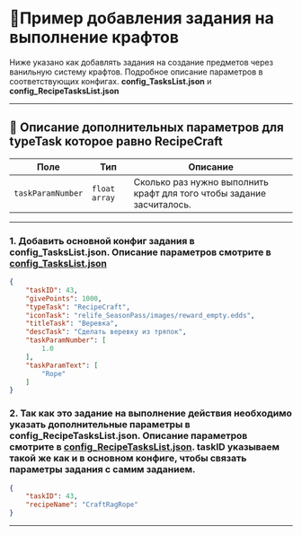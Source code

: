 
# 📄Пример добавления задания на выполнение крафтов

Ниже указано как добавлять задания на создание предметов через ванильную систему крафтов. Подробное описание параметров в соответствующих конфигах. **config_TasksList.json** и **config_RecipeTasksList.json**

---
## 🧩 Описание дополнительных параметров для **typeTask** которое равно **RecipeCraft**

| Поле              | Тип        |  Описание |
|-------------------|------------|----------|
| `taskParamNumber`      | `float array`   | Сколько раз нужно выполнить крафт для того чтобы задание засчиталось. |

---
### 1. Добавить основной конфиг задания в config_TasksList.json. Описание параметров смотрите в [config_TasksList.json](https://github.com/virusomanvs/relife_SeasonPass/blob/main/config_TasksList.md)

```json
{
    "taskID": 43,
    "givePoints": 1000,
    "typeTask": "RecipeCraft",
    "iconTask": "relife_SeasonPass/images/reward_empty.edds",
    "titleTask": "Веревка",
    "descTask": "Сделать веревку из тряпок",
    "taskParamNumber": [
        1.0
    ],
    "taskParamText": [
        "Rope"
    ]
}
```
### 2. Так как это задание на выполнение действия необходимо указать дополнительные параметры в config_RecipeTasksList.json. Описание параметров смотрите в [config_RecipeTasksList.json](https://github.com/virusomanvs/relife_SeasonPass/blob/main/config_RecipeTasksList.md). taskID указываем такой же как и в основном конфиге, чтобы связать параметры задания с самим заданием.

```json
{
    "taskID": 43,
    "recipeName": "CraftRagRope"
}
```
---
